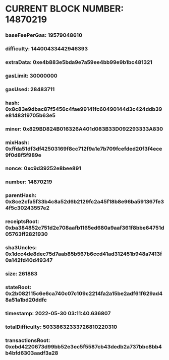 # CURRENT BLOCK NUMBER: 14870219

### baseFeePerGas: 19579048610
### difficulty: 14400433442946393
### extraData: 0xe4b883e5bda9e7a59ee4bb99e9b1bc481321
### gasLimit: 30000000
### gasUsed: 28483711
### hash: 0x8c83e9dbac87f5456c4fae99141fc60490144d3c424ddb39e8148319705b63e5
### miner: 0x829BD824B016326A401d083B33D092293333A830
### mixHash: 0xffda51df3df42503169f8cc712f9a1e7b709fcefded20f3f4ece9f0d8f5f989e
### nonce: 0xc9d39252e8bee891
### number: 14870219
### parentHash: 0x8ce2cfa5f33b4c8a52d6b2129fc2a45f18b8e96ba591367fe34f5c30243557e2
### receiptsRoot: 0xba384852c751d2e708aafb1165ed680a9aaf361f8bbe64751d05763ff2821930
### sha3Uncles: 0x1dcc4de8dec75d7aab85b567b6ccd41ad312451b948a7413f0a142fd40d49347
### size: 261883
### stateRoot: 0x2b082115c6e6ca740c07c109c2214fa2a15be2adf61f629ad48a51a1bd20ddfc
### timestamp: 2022-05-30 03:11:40.636807
### totalDifficulty: 50338632333726810220310
### transactionsRoot: 0xebd4220673d99bb52e3ec5f5587cb43dedb2a737bbc8bb4b4bfd6303aadf3a28
